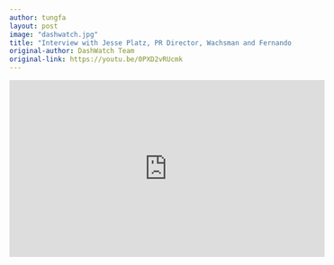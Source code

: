 ```yaml
---
author: tungfa
layout: post
image: "dashwatch.jpg"
title: "Interview with Jesse Platz, PR Director, Wachsman and Fernando, CMO, DCG"
original-author: DashWatch Team
original-link: https://youtu.be/0PXD2vRUcmk
---
```


<iframe width="560" height="315" src="https://www.youtube.com/embed/0PXD2vRUcmk" frameborder="0" allow="autoplay; encrypted-media" allowfullscreen></iframe>